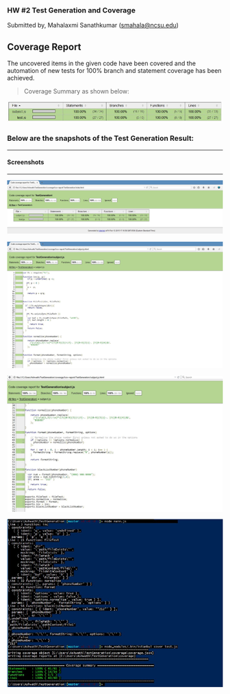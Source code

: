 ### HW #2 Test Generation and Coverage      

Submitted by, Mahalaxmi Sanathkumar (smahala@ncsu.edu)   


Coverage Report
-----------------------------
The uncovered items in the given code have been covered and the automation of new tests for 100% branch and statement coverage has been achieved.    

> Coverage Summary as shown below:

![Summary](https://github.com/mahasanath/TestGeneration/blob/master/coverage_summary.JPG)       



### Below are the snapshots of the Test Generation Result:   
-----------------------------------------------------------------------------------

#### Screenshots
---------------------------------------------------------         

![Alt text][id1]       
          
          

![Alt text][id2]          
        
        

![Alt text][id3]     
   
   
   
![Alt text][id4]     
    
    
[id1]:https://github.com/mahasanath/TestGeneration/blob/master/codecoverage_testgen.JPG
[id2]:https://github.com/mahasanath/TestGeneration/blob/master/coverage_Subjectjs.JPG
[id4]:https://github.com/mahasanath/TestGeneration/blob/master/coverage_console.JPG
[id3]:https://github.com/mahasanath/TestGeneration/blob/master/subjectjs.JPG
